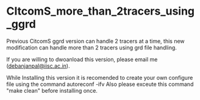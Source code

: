 # CItcomS_more_than_2tracers_using_ggrd
Previous CitcomS ggrd version can handle 2 tracers at a time, this new modification can handle more than 2 tracers using grd file handling.

If you are willing to dwoanload this version, please email me (debanjanpal@iisc.ac.in).

While Installing this version it is recomended to create your own configure file using the command autoreconf -ifv
Also please exceute this command "make clean" before installing once.
